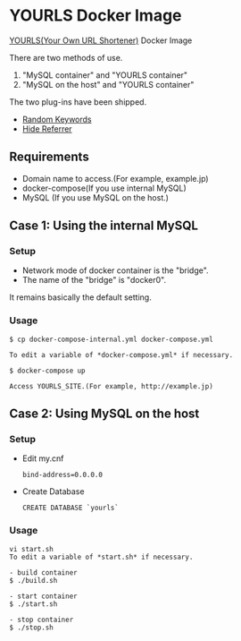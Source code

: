 # YOURLS Docker Image

[YOURLS\(Your Own URL Shortener\)](http://yourls.org/) Docker Image


There are two methods of use.

1. "MySQL container" and "YOURLS container"
2. "MySQL on the host" and "YOURLS container"


The two plug-ins have been shipped.

- [Random Keywords](https://github.com/YOURLS/random-keywords/)
- [Hide Referrer](https://github.com/Sire/yourls-hide-referrer)


## Requirements

- Domain name to access.(For example, example.jp)
- docker-compose(If you use internal MySQL)
- MySQL (If you use MySQL on the host.)


## Case 1: Using the internal MySQL

### Setup

- Network mode of docker container is the "bridge".
- The name of the "bridge" is "docker0".

It remains basically the default setting.

### Usage

```
$ cp docker-compose-internal.yml docker-compose.yml

To edit a variable of *docker-compose.yml* if necessary.

$ docker-compose up

Access YOURLS_SITE.(For example, http://example.jp)
```

## Case 2: Using MySQL on the host

### Setup

- Edit my.cnf
    ```
    bind-address=0.0.0.0
    ```

- Create Database
    ```
    CREATE DATABASE `yourls`
    ```

### Usage

```
vi start.sh
To edit a variable of *start.sh* if necessary.

- build container
$ ./build.sh

- start container
$ ./start.sh

- stop container
$ ./stop.sh

```
